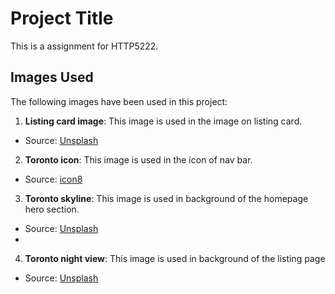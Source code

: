 # Project Title

This is a assignment for HTTP5222.

## Images Used

The following images have been used in this project:

1. **Listing card image**: This image is used in the image on listing card. 
  - Source: [Unsplash](https://unsplash.com/photos/a-balcony-with-a-table-chairs-and-a-couch-WvP7bpgdkYM)

2. **Toronto icon**: This image is used in the icon of nav bar.
  - Source: [icon8](https://icons8.com/icon/nLfwA6iNMI1p/toronto)

3. **Toronto skyline**: This image is used in background of the homepage hero section.
  - Source: [Unsplash](https://unsplash.com/photos/gray-buildings-near-body-of-water-in-aerial-photo-AhmLdXl_azU)   
  - 
4. **Toronto night view**: This image is used in background of the listing page
  - Source: [Unsplash](https://unsplash.com/photos/cityscape-at-night-stime-AxGByUaoz_o)   
